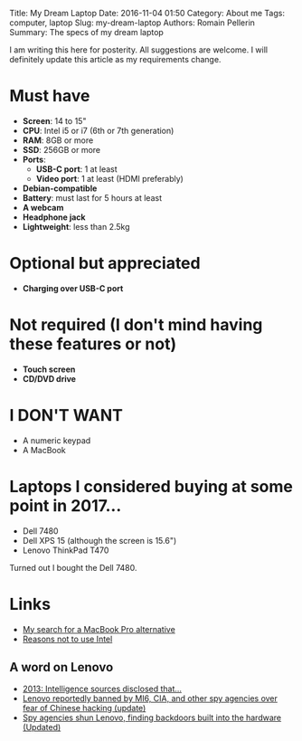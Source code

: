 Title: My Dream Laptop
Date: 2016-11-04 01:50
Category: About me
Tags: computer, laptop
Slug: my-dream-laptop 
Authors: Romain Pellerin
Summary: The specs of my dream laptop

I am writing this here for posterity. All suggestions are welcome. I will definitely update this article as my requirements change.

# Must have

- **Screen**: 14 to 15"
- **CPU**: Intel i5 or i7 (6th or 7th generation)
- **RAM**: 8GB or more
- **SSD**: 256GB or more
- **Ports**:
    - **USB-C port**: 1 at least
    - **Video port**: 1 at least (HDMI preferably)
- **Debian-compatible**
- **Battery**: must last for 5 hours at least
- **A webcam**
- **Headphone jack**
- **Lightweight**: less than 2.5kg

# Optional but appreciated

- **Charging over USB-C port**

# Not required (I don't mind having these features or not)

- **Touch screen**
- **CD/DVD drive**

# I DON'T WANT

- A numeric keypad
- A MacBook

# Laptops I considered buying at some point in 2017...

- Dell 7480
- Dell XPS 15 (although the screen is 15.6")
- Lenovo ThinkPad T470

Turned out I bought the Dell 7480.

# Links

- [My search for a MacBook Pro alternative](https://medium.com/broken-window/my-search-for-a-macbook-pro-alternative-e549ea2b2dee)
- [Reasons not to use Intel](https://stallman.org/intel.html)

## A word on Lenovo

- [2013: Intelligence sources disclosed that...](https://mobile.twitter.com/todayininfosec/status/1023059171220979715)
- [Lenovo reportedly banned by MI6, CIA, and other spy agencies over fear of Chinese hacking (update)](https://www.theverge.com/2013/7/30/4570780/lenovo-reportedly-banned-by-mi6-cia-over-chinese-hacking-fears)
- [Spy agencies shun Lenovo, finding backdoors built into the hardware (Updated)](https://www.geek.com/chips/spy-agencies-shun-lenovo-finding-backdoors-built-into-the-hardware-1563801/)
